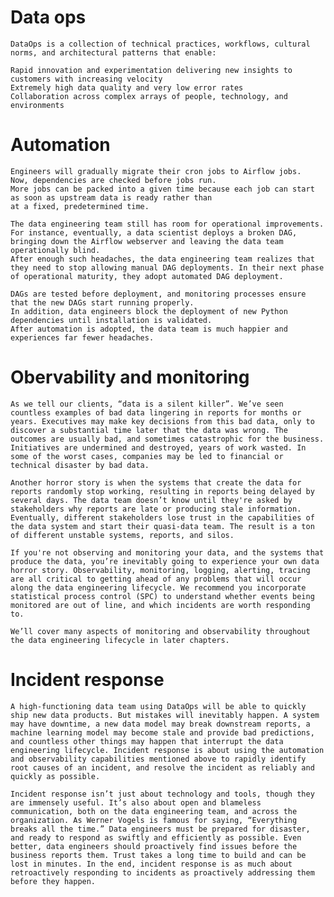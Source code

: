 #   Data ops
    DataOps is a collection of technical practices, workflows, cultural norms, and architectural patterns that enable:
    
    Rapid innovation and experimentation delivering new insights to customers with increasing velocity
    Extremely high data quality and very low error rates
    Collaboration across complex arrays of people, technology, and environments


#   Automation

    Engineers will gradually migrate their cron jobs to Airflow jobs.
    Now, dependencies are checked before jobs run.
    More jobs can be packed into a given time because each job can start as soon as upstream data is ready rather than 
    at a fixed, predetermined time.

    The data engineering team still has room for operational improvements. 
    For instance, eventually, a data scientist deploys a broken DAG, bringing down the Airflow webserver and leaving the data team operationally blind.
    After enough such headaches, the data engineering team realizes that they need to stop allowing manual DAG deployments. In their next phase of operational maturity, they adopt automated DAG deployment.
    
    DAGs are tested before deployment, and monitoring processes ensure that the new DAGs start running properly.
    In addition, data engineers block the deployment of new Python dependencies until installation is validated.
    After automation is adopted, the data team is much happier and experiences far fewer headaches.

#   Obervability and monitoring

    As we tell our clients, “data is a silent killer”. We’ve seen countless examples of bad data lingering in reports for months or years. Executives may make key decisions from this bad data, only to discover a substantial time later that the data was wrong. The outcomes are usually bad, and sometimes catastrophic for the business. Initiatives are undermined and destroyed, years of work wasted. In some of the worst cases, companies may be led to financial or technical disaster by bad data.

    Another horror story is when the systems that create the data for reports randomly stop working, resulting in reports being delayed by several days. The data team doesn’t know until they're asked by stakeholders why reports are late or producing stale information. Eventually, different stakeholders lose trust in the capabilities of the data system and start their quasi-data team. The result is a ton of different unstable systems, reports, and silos.

    If you're not observing and monitoring your data, and the systems that produce the data, you’re inevitably going to experience your own data horror story. Observability, monitoring, logging, alerting, tracing are all critical to getting ahead of any problems that will occur along the data engineering lifecycle. We recommend you incorporate statistical process control (SPC) to understand whether events being monitored are out of line, and which incidents are worth responding to.

    We’ll cover many aspects of monitoring and observability throughout the data engineering lifecycle in later chapters.

    

#   Incident response

    A high-functioning data team using DataOps will be able to quickly ship new data products. But mistakes will inevitably happen. A system may have downtime, a new data model may break downstream reports, a machine learning model may become stale and provide bad predictions, and countless other things may happen that interrupt the data engineering lifecycle. Incident response is about using the automation and observability capabilities mentioned above to rapidly identify root causes of an incident, and resolve the incident as reliably and quickly as possible.

    Incident response isn’t just about technology and tools, though they are immensely useful. It’s also about open and blameless communication, both on the data engineering team, and across the organization. As Werner Vogels is famous for saying, “Everything breaks all the time.” Data engineers must be prepared for disaster, and ready to respond as swiftly and efficiently as possible. Even better, data engineers should proactively find issues before the business reports them. Trust takes a long time to build and can be lost in minutes. In the end, incident response is as much about retroactively responding to incidents as proactively addressing them before they happen.

